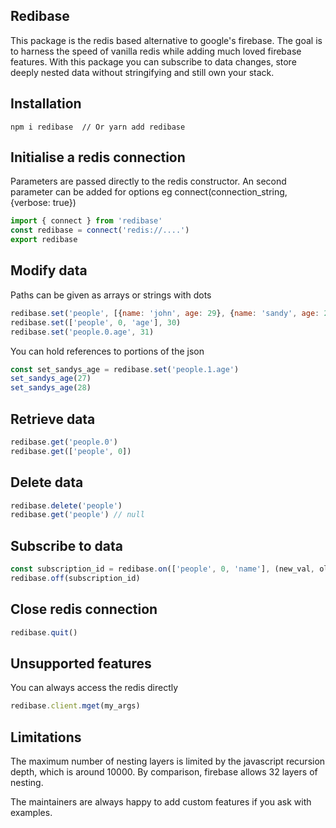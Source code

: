 ## Redibase

This package is the redis based alternative to google's firebase.
The goal is to harness the speed of vanilla redis while adding much loved firebase features.
With this package you can subscribe to data changes, store deeply nested data without stringifying and still own your stack.


## Installation
```
npm i redibase  // Or yarn add redibase
```

## Initialise a redis connection
Parameters are passed directly to the redis constructor. An second parameter can be added for options eg connect(connection_string, {verbose: true}) 
```js
import { connect } from 'redibase'
const redibase = connect('redis://....')
export redibase
```
## Modify data
Paths can be given as arrays or strings with dots
```js
redibase.set('people', [{name: 'john', age: 29}, {name: 'sandy', age: 26}])) 
redibase.set(['people', 0, 'age'], 30)
redibase.set('people.0.age', 31)
```
You can hold references to portions of the json
```js
const set_sandys_age = redibase.set('people.1.age')
set_sandys_age(27) 
set_sandys_age(28) 
```
## Retrieve data
```js
redibase.get('people.0')
redibase.get(['people', 0])
```
## Delete data
```js
redibase.delete('people')
redibase.get('people') // null
```

## Subscribe to data
```js
const subscription_id = redibase.on(['people', 0, 'name'], (new_val, old_val) => console.log(new_val, old_val))
redibase.off(subscription_id)
```

## Close redis connection
```js
redibase.quit()
```

## Unsupported features
You can always access the redis directly
```js
redibase.client.mget(my_args)
```
## Limitations 
The maximum number of nesting layers is limited by the javascript recursion depth, which is around 10000. By comparison, firebase allows 32 layers of nesting.

The maintainers are always happy to add custom features if you ask with examples.